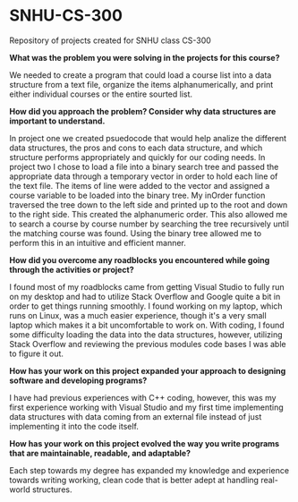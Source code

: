 # SNHU-CS-300
Repository of projects created for SNHU class CS-300

<b>What was the problem you were solving in the projects for this course?</b>

We needed to create a program that could load a course list into a data structure from a text file, organize the items alphanumerically, and print either individual courses or the entire sourted list. 

<b>How did you approach the problem? Consider why data structures are important to understand.</b>

In project one we created psuedocode that would help analize the different data structures, the pros and cons to each data structure, and which structure performs appropriately and quickly for our coding needs. In project two I chose to load a file into a binary search tree and passed the appropriate data through a temporary vector in order to hold each line of the text file. The items of line were added to the vector and assigned a course variable to be loaded into the binary tree. My inOrder function traversed the tree down to the left side and printed up to the root and down to the right side. This created the alphanumeric order. This also allowed me to search a course by course number by searching the tree recursively until the matching course was found. Using the binary tree allowed me to perform this in an intuitive and efficient manner.  

<b>How did you overcome any roadblocks you encountered while going through the activities or project?</b>

I found most of my roadblocks came from getting Visual Studio to fully run on my desktop and had to utilize Stack Overflow and Google quite a bit in order to get things running smoothly. I found working on my laptop, which runs on Linux, was a much easier experience, though it's a very small laptop which makes it a bit uncomfortable to work on. With coding, I found some difficulty loading the data into the data structures, however, utilizing Stack Overflow and reviewing the previous modules code bases I was able to figure it out.

<b>How has your work on this project expanded your approach to designing software and developing programs?</b>

I have had previous experiences with C++ coding, however, this was my first experience working with Visual Studio and my first time implementing data structures with data coming from an external file instead of just implementing it into the code itself. 

<b>How has your work on this project evolved the way you write programs that are maintainable, readable, and adaptable?</b>

Each step towards my degree has expanded my knowledge and experience towards writing working, clean code that is better adept at handling real-world structures. 

